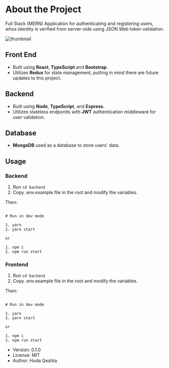 # About the Project

Full Stack (MERN) Application for authenticating and registering users, whos identity is verified from server-side using JSON Web token validation.

![thumbnail](https://imgtr.ee/images/2023/09/21/af65d64362a80d2b1663c5eaba98db71.png)

## Front End

- Built using **React**, **TypeScript** and **Bootstrap**.
- Utilizes **Redux** for state management, putting in mind there are future updates to this project.

## Backend

- Built using **Node**, **TypeScript**, and **Express**.
- Utilizes stateless endponits with **JWT** authentication middleware for user validation.

## Database

- **MongoDB** used as a database to store users' data.

## Usage

### Backend

1. Run `cd backend `
2. Copy .env.example file in the root and modify the variables.

Then:

```

# Run in dev mode

1. yarn
2. yarn start

or

1. npm i
2. npm run start

```

### Frontend

1. Run `cd backend `
2. Copy .env.example file in the root and modify the variables.

Then:

```

# Run in dev mode

1. yarn
2. yarn start

or

1. npm i
2. npm run start

```

- Version: 0.1.0
- License: MIT
- Author: Huda Qeshta
